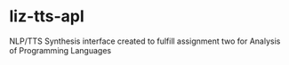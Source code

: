 # liz-tts-apl
NLP/TTS Synthesis interface created to fulfill assignment two for Analysis of Programming Languages
